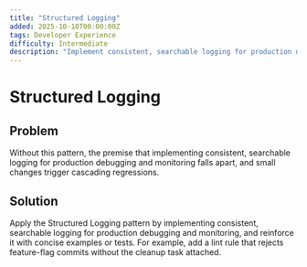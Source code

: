 ```yaml
---
title: "Structured Logging"
added: 2025-10-10T00:00:00Z
tags: Developer Experience
difficulty: Intermediate
description: "Implement consistent, searchable logging for production debugging and monitoring."
---
```

# Structured Logging

## Problem

Without this pattern, the premise that implementing consistent, searchable logging for production debugging and monitoring falls apart, and small changes trigger cascading regressions.

## Solution

Apply the Structured Logging pattern by implementing consistent, searchable logging for production debugging and monitoring, and reinforce it with concise examples or tests. For example, add a lint rule that rejects feature-flag commits without the cleanup task attached.
